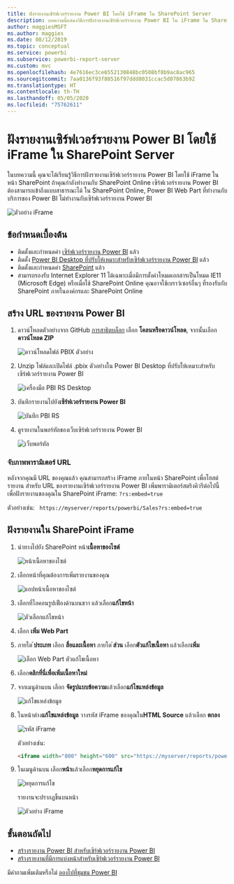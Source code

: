 ```yaml
---
title: ฝังรายงานเซิร์ฟเวอร์รายงาน Power BI โดยใช้ iFrame ใน SharePoint Server
description: บทความนี้แสดงวิธีการฝังรายงานเซิร์ฟเวอร์รายงาน Power BI ใน iFrame ใน SharePoint Server
author: maggiesMSFT
ms.author: maggies
ms.date: 08/12/2019
ms.topic: conceptual
ms.service: powerbi
ms.subservice: powerbi-report-server
ms.custom: mvc
ms.openlocfilehash: 4e7616ec3ce6552130848bc0508bf8b9ac8ac965
ms.sourcegitcommit: 7aa0136f93f88516f97ddd8031ccac5d07863b92
ms.translationtype: HT
ms.contentlocale: th-TH
ms.lasthandoff: 05/05/2020
ms.locfileid: "75762611"
---
```

# <a name="embed-a-power-bi-report-server-report-using-an-iframe-in-sharepoint-server"></a>ฝังรายงานเซิร์ฟเวอร์รายงาน Power BI โดยใช้ iFrame ใน SharePoint Server

ในบทความนี้ คุณจะได้เรียนรู้วิธีการฝังรายงานเซิร์ฟเวอร์รายงาน Power BI โดยใช้ iFrame ในหน้า SharePoint ถ้าคุณกำลังทำงานกับ SharePoint Online เซิร์ฟเวอร์รายงาน Power BI ต้องสามารถเข้าถึงแบบสาธารณะได้ ใน SharePoint Online, Power BI Web Part ที่ทำงานกับบริการของ Power BI ไม่ทำงานกับเซิร์ฟเวอร์รายงาน Power BI  

![ตัวอย่าง iFrame](media/quickstart-embed/quickstart_embed_01.png)

## <a name="prerequisites"></a>ข้อกำหนดเบื้องต้น
* ติดตั้งและกำหนดค่า [เซิร์ฟเวอร์รายงาน Power BI](https://powerbi.microsoft.com/report-server/) แล้ว
* ติดตั้ง [Power BI Desktop ที่ปรับให้เหมาะสำหรับเซิร์ฟเวอร์รายงาน Power BI](install-powerbi-desktop.md) แล้ว
* ติดตั้งและกำหนดค่า [SharePoint](https://docs.microsoft.com/sharepoint/install/install) แล้ว
* สามารถรองรับ Internet Explorer 11 ได้เฉพาะเมื่อมีการตั้งค่าโหมดเอกสารเป็นโหมด IE11 (Microsoft Edge) หรือเมื่อใช้ SharePoint Online คุณอาจใช้เบราว์เซอร์อื่นๆ ที่รองรับกับ SharePoint ภายในองค์กรและ SharePoint Online

## <a name="create-the-power-bi-report-url"></a>สร้าง URL ของรายงาน Power BI

1. ดาวน์โหลดตัวอย่างจาก GitHub [การสาธิตบล็อก](https://github.com/Microsoft/powerbi-desktop-samples) เลือก **โคลนหรือดาวน์โหลด**, จากนั้นเลือก **ดาวน์โหลด ZIP**

    ![ดาวน์โหลดไฟล์ PBIX ตัวอย่าง](media/quickstart-embed/quickstart_embed_14.png)

2. Unzip ไฟล์และเปิดไฟล์ .pbix ตัวอย่างใน Power BI Desktop ที่ปรับให้เหมาะสำหรับเซิร์ฟเวอร์รายงาน Power BI

    ![เครื่องมือ PBI RS Desktop](media/quickstart-embed/quickstart_embed_02.png)

3. บันทึกรายงานไปยัง**เซิร์ฟเวอร์รายงาน Power BI** 

    ![บันทึก PBI RS](media/quickstart-embed/quickstart_embed_03.png)

4. ดูรายงานในพอร์ทัลของเว็บเซิร์ฟเวอร์รายงาน Power BI

    ![เว็บพอร์ทัล](media/quickstart-embed/quickstart_embed_04.png)

### <a name="capture-the-url-parameter"></a>จับภาพพารามิเตอร์ URL

หลังจากคุณมี URL ของคุณแล้ว คุณสามารถสร้าง iFrame ภายในหน้า SharePoint เพื่อโฮสต์รายงาน สำหรับ URL ของรายงานเซิร์ฟเวอร์รายงาน Power BI เพิ่มพารามิเตอร์สตริงคิวรีต่อไปนี้เพื่อฝังรายงานของคุณใน SharePoint iFrame: `?rs:embed=true`

   ตัวอย่างเช่น:
    ``` 
    https://myserver/reports/powerbi/Sales?rs:embed=true
    ```
## <a name="embed-the-report-in-a-sharepoint-iframe"></a>ฝังรายงานใน SharePoint iFrame

1. นำทางไปยัง SharePoint หน้า**เนื้อหาของไซต์**

    ![หน้าเนื้อหาของไซต์](media/quickstart-embed/quickstart_embed_05.png)

2. เลือกหน้าที่คุณต้องการเพิ่มรายงานของคุณ

    ![แอปหน้าเนื้อหาของไซต์](media/quickstart-embed/quickstart_embed_06.png)

3. เลือกที่ไอคอนรูปเฟืองด้านบนขวา แล้วเลือก**แก้ไขหน้า**

    ![ตัวเลือกแก้ไขหน้า](media/quickstart-embed/quickstart_embed_07.png)

4. เลือก **เพิ่ม Web Part**

5. ภายใต ้**ประเภท** เลือก **สื่อและเนื้อหา** ภายใต ้**ส่วน** เลือก**ตัวแก้ไขเนื้อหา** แล้วเลือก**เพิ่ม**

    ![เลือก Web Part ตัวแก้ไขเนื้อหา](media/quickstart-embed/quickstart_embed_09.png)

6. เลือก**คลิกที่นี่เพื่อเพิ่มเนื้อหาใหม่**

7. จากเมนูด้านบน เลือก **จัดรูปแบบข้อความ**แล้วเลือก**แก้ไขแหล่งข้อมูล**

     ![แก้ไขแหล่งข้อมูล](media/quickstart-embed/quickstart_embed_11.png)

8. ในหน้าต่าง**แก้ไขแหล่งข้อมูล** วางรหัส iFrame ของคุณใน**HTML Source** แล้วเลือก **ตกลง**

    ![รหัส iFrame](media/quickstart-embed/quickstart_embed_12.png)

     ตัวอย่างเช่น:
     ```html
     <iframe width="800" height="600" src="https://myserver/reports/powerbi/Sales?rs:embed=true" frameborder="0" allowFullScreen="true"></iframe>
     ```

9. ในเมนูด้านบน เลือก**หน้า**แล้วเลือก**หยุดการแก้ไข**

    ![หยุดการแก้ไข](media/quickstart-embed/quickstart_embed_13.png)

    รายงานจะปรากฏขึ้นบนหน้า

    ![ตัวอย่าง iFrame](media/quickstart-embed/quickstart_embed_01.png)

## <a name="next-steps"></a>ขั้นตอนถัดไป

- [สร้างรายงาน Power BI สำหรับเซิร์ฟเวอร์รายงาน Power BI](quickstart-create-powerbi-report.md)  
- [สร้างรายงานที่มีการแบ่งหน้าสำหรับเซิร์ฟเวอร์รายงาน Power BI](quickstart-create-paginated-report.md)  

มีคำถามเพิ่มเติมหรือไม่ [ลองไปที่ชุมชน Power BI](https://community.powerbi.com/) 
